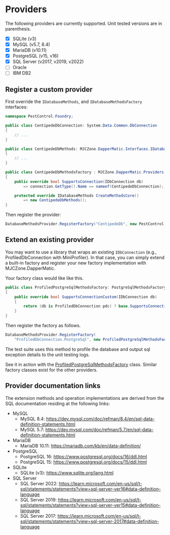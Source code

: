 # Providers

The following providers are currently supported. Unit tested versions are in parenthesis.

- [x] SQLite (v3)
- [x] MySQL (v5.7, 8.4)
- [x] MariaDB (v10.11)
- [x] PostgreSQL (v15, v16)
- [x] SQL Server (v2017, v2019, v2022)
- [ ] Oracle
- [ ] IBM DB2

## Register a custom provider

First override the `IDatabaseMethods`, and `IDatabaseMethodsFactory` interfaces:

```csharp
namespace PestControl.Foundry;

public class CentipedeDbConnection: System.Data.Common.DbConnection
{
    // ...
}

public class CentipedeDbMethods: MJCZone.DapperMatic.Interfaces.IDatabaseMethods
{
    // ...
}

public class CentipedeDbMethodsFactory : MJCZone.DapperMatic.Providers.DatabaseMethodsFactoryBase
{
    public override bool SupportsConnection(IDbConnection db)
        => connection.GetType().Name == nameof(CentipedeDbConnection);

    protected override IDatabaseMethods CreateMethodsCore()
        => new CentipedeDbMethods();
}
```

Then register the provider:

```csharp
DatabaseMethodsProvider.RegisterFactory("CentipedeDb", new PestControl.Foundry.CentipedeDbMethodsFactory());
```

## Extend an existing provider

You may want to use a library that wraps an existing `IDbConnection` (e.g., ProfiledDbConnection with MiniProfiler). In that case, you can simply extend
a built-in factory and register your new factory implementation with MJCZone.DapperMatic.

Your factory class would like like this.

```csharp
public class ProfiledPostgreSqlMethodsFactory: PostgreSqlMethodsFactory
{
    public override bool SupportsConnectionCustom(IDbConnection db)
    {
        return (db is ProfiledDbConnection pdc) ? base.SupportsConnectionCustom(pdc.InnerConnection): false;
    }
}
```

Then register the factory as follows.

```csharp
DatabaseMethodsProvider.RegisterFactory(
    "ProfiledDbConnection.PostgreSql", new ProfiledPostgreSqlMethodsFactory());
```

The test suite uses this method to profile the database and output sql exception details
to the unit testing logs.

See it in action with the [ProfiledPostgreSqlMethodsFactory](https://github.com/mjczone/MJCZone.DapperMatic/tests/MJCZone.DapperMatic.Tests/ProviderTests/PostgreSqlDatabaseMethodsTests.cs#L84) class. Similar factory classes exist for the other providers.

## Provider documentation links

The extension methods and operation implementations are derived from the SQL documentation residing at the following links:

- MySQL
    - MySQL 8.4: <https://dev.mysql.com/doc/refman/8.4/en/sql-data-definition-statements.html>
    - MySQL 5.7: <https://dev.mysql.com/doc/refman/5.7/en/sql-data-definition-statements.html>
- MariaDB
    - MariaDB 10.11: <https://mariadb.com/kb/en/data-definition/>
- PostgreSQL
    - PostgreSQL 16: <https://www.postgresql.org/docs/16/ddl.html>
    - PostgreSQL 15: <https://www.postgresql.org/docs/15/ddl.html>
- SQLite
    - SQLite (v3): <https://www.sqlite.org/lang.html>
- SQL Server
    - SQL Server 2022: <https://learn.microsoft.com/en-us/sql/t-sql/statements/statements?view=sql-server-ver16#data-definition-language>
    - SQL Server 2019: <https://learn.microsoft.com/en-us/sql/t-sql/statements/statements?view=sql-server-ver15#data-definition-language>
    - SQL Server 2017: <https://learn.microsoft.com/en-us/sql/t-sql/statements/statements?view=sql-server-2017#data-definition-language>
